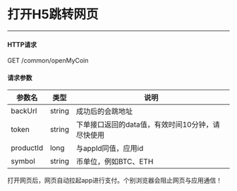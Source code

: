 # 打开H5跳转网页
---


#### HTTP请求


GET		/common/openMyCoin

#### 请求参数

| 参数名    | 类型   | 说明                                             |
| --------- | ------ | ------------------------------------------------ |
| backUrl   | string | 成功后的会跳地址                                 |
| token     | string | 下单接口返回的data值，有效时间10分钟，请尽快使用 |
| productId | long   | 与appId同值，应用id                              |
| symbol    | string | 币单位，例如BTC、ETH                             |


打开网页后，网页自动拉起app进行支付。个别浏览器会阻止网页与应用通信！
